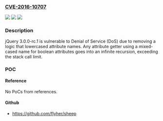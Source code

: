 ### [CVE-2016-10707](https://cve.mitre.org/cgi-bin/cvename.cgi?name=CVE-2016-10707)
![](https://img.shields.io/static/v1?label=Product&message=n%2Fa&color=blue)
![](https://img.shields.io/static/v1?label=Version&message=n%2Fa&color=blue)
![](https://img.shields.io/static/v1?label=Vulnerability&message=n%2Fa&color=brighgreen)

### Description

jQuery 3.0.0-rc.1 is vulnerable to Denial of Service (DoS) due to removing a logic that lowercased attribute names. Any attribute getter using a mixed-cased name for boolean attributes goes into an infinite recursion, exceeding the stack call limit.

### POC

#### Reference
No PoCs from references.

#### Github
- https://github.com/flyher/sheep

